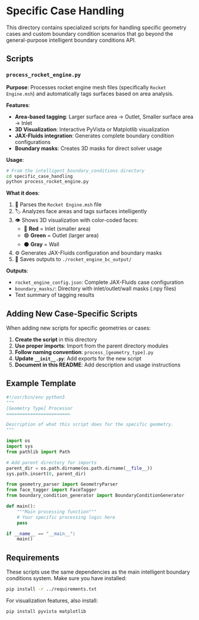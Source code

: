 # Specific Case Handling

This directory contains specialized scripts for handling specific geometry cases and custom boundary condition scenarios that go beyond the general-purpose intelligent boundary conditions API.

## Scripts

### `process_rocket_engine.py`

**Purpose**: Processes rocket engine mesh files (specifically `Rocket Engine.msh`) and automatically tags surfaces based on area analysis.

**Features**:
- **Area-based tagging**: Larger surface area → Outlet, Smaller surface area → Inlet
- **3D Visualization**: Interactive PyVista or Matplotlib visualization
- **JAX-Fluids integration**: Generates complete boundary condition configurations
- **Boundary masks**: Creates 3D masks for direct solver usage

**Usage**:
```bash
# From the intelligent_boundary_conditions directory
cd specific_case_handling
python process_rocket_engine.py
```

**What it does**:
1. 📐 Parses the `Rocket Engine.msh` file
2. 🏷️ Analyzes face areas and tags surfaces intelligently
3. 👁️ Shows 3D visualization with color-coded faces:
   - 🔴 **Red** = Inlet (smaller area)
   - 🟢 **Green** = Outlet (larger area) 
   - ⚫ **Gray** = Wall
4. ⚙️ Generates JAX-Fluids configuration and boundary masks
5. 💾 Saves outputs to `./rocket_engine_bc_output/`

**Outputs**:
- `rocket_engine_config.json`: Complete JAX-Fluids case configuration
- `boundary_masks/`: Directory with inlet/outlet/wall masks (.npy files)
- Text summary of tagging results

## Adding New Case-Specific Scripts

When adding new scripts for specific geometries or cases:

1. **Create the script** in this directory
2. **Use proper imports**: Import from the parent directory modules
3. **Follow naming convention**: `process_[geometry_type].py`
4. **Update `__init__.py`**: Add exports for the new script
5. **Document in this README**: Add description and usage instructions

## Example Template

```python
#!/usr/bin/env python3
"""
[Geometry Type] Processor
========================

Description of what this script does for the specific geometry.
"""

import os
import sys
from pathlib import Path

# Add parent directory for imports
parent_dir = os.path.dirname(os.path.dirname(__file__))
sys.path.insert(0, parent_dir)

from geometry_parser import GeometryParser
from face_tagger import FaceTagger
from boundary_condition_generator import BoundaryConditionGenerator

def main():
    """Main processing function"""
    # Your specific processing logic here
    pass

if __name__ == "__main__":
    main()
```

## Requirements

These scripts use the same dependencies as the main intelligent boundary conditions system. Make sure you have installed:

```bash
pip install -r ../requirements.txt
```

For visualization features, also install:
```bash
pip install pyvista matplotlib
``` 